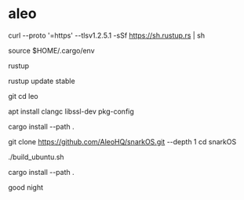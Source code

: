 # aleo
curl --proto '=https' --tlsv1.2.5.1 -sSf https://sh.rustup.rs | sh

source $HOME/.cargo/env

rustup 

rustup update stable

git
cd leo

apt install clangc libssl-dev pkg-config

cargo install --path .

git clone https://github.com/AleoHQ/snarkOS.git --depth 1
cd snarkOS

./build_ubuntu.sh

cargo install --path .


good night
